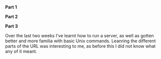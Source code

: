 **Part 1**


**Part 2**


**Part 3**

Over the last two weeks I've learnt how to run a server, as well as gotten better and more familia with basic Unix commands. Leanring the different parts of the URL was interesting to me, as before this I did not know what any of it meant. 
